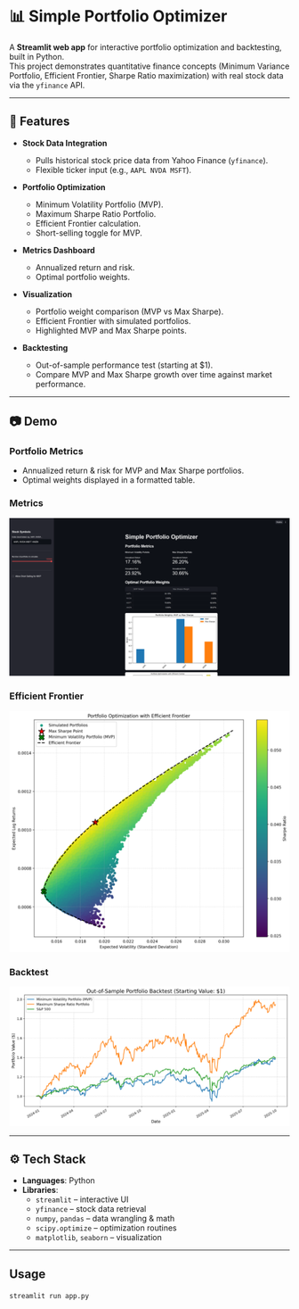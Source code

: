 # 📊 Simple Portfolio Optimizer

A **Streamlit web app** for interactive portfolio optimization and backtesting, built in Python.  
This project demonstrates quantitative finance concepts (Minimum Variance Portfolio, Efficient Frontier, Sharpe Ratio maximization) with real stock data via the `yfinance` API.  

---

## 🚀 Features

- **Stock Data Integration**  
  - Pulls historical stock price data from Yahoo Finance (`yfinance`).  
  - Flexible ticker input (e.g., `AAPL NVDA MSFT`).  

- **Portfolio Optimization**  
  - Minimum Volatility Portfolio (MVP).  
  - Maximum Sharpe Ratio Portfolio.  
  - Efficient Frontier calculation.  
  - Short-selling toggle for MVP.  

- **Metrics Dashboard**  
  - Annualized return and risk.  
  - Optimal portfolio weights.

- **Visualization**  
  - Portfolio weight comparison (MVP vs Max Sharpe).  
  - Efficient Frontier with simulated portfolios.  
  - Highlighted MVP and Max Sharpe points.  

- **Backtesting**  
  - Out-of-sample performance test (starting at \$1).  
  - Compare MVP and Max Sharpe growth over time against market performance.  

---

## 📷 Demo

### Portfolio Metrics
- Annualized return & risk for MVP and Max Sharpe portfolios.  
- Optimal weights displayed in a formatted table.  
### Metrics
![Efficient Frontier Example](screenshots/WebsiteMetrics.png)  

### Efficient Frontier
![Efficient Frontier Example](screenshots/SimulatedPorfolios.png)  

### Backtest
![Backtest Example](screenshots/Backtest.png)  

---

## ⚙️ Tech Stack

- **Languages**: Python  
- **Libraries**:  
  - `streamlit` – interactive UI  
  - `yfinance` – stock data retrieval  
  - `numpy`, `pandas` – data wrangling & math  
  - `scipy.optimize` – optimization routines  
  - `matplotlib`, `seaborn` – visualization  

---

## Usage
```streamlit run app.py```
